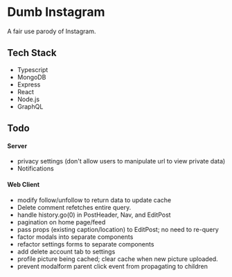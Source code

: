# Dumb Instagram

A fair use parody of Instagram.

## Tech Stack

- Typescript
- MongoDB
- Express
- React
- Node.js
- GraphQL

## Todo

#### Server

- privacy settings (don't allow users to manipulate url to view private data)
- Notifications

#### Web Client

- modify follow/unfollow to return data to update cache
- Delete comment refetches entire query.
- handle history.go(0) in PostHeader, Nav, and EditPost
- pagination on home page/feed
- pass props (existing caption/location) to EditPost; no need to re-query
- factor modals into separate components
- refactor settings forms to separate components
- add delete account tab to settings
- profile picture being cached; clear cache when new picture uploaded.
- prevent modalform parent click event from propagating to children
